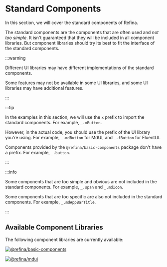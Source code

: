 # Standard Components

In this section, we will cover the standard components of Refina.

The standard components are the components that are often used and _not too simple_. It isn't guaranteed that they will be included in all component libraries. But component libraries should try its best to fit the interface of the standard components.

:::warning

Different UI libraries may have different implementations of the standard components.

Some features may not be available in some UI libraries, and some UI libraries may have additional features.

:::

:::tip

In the examples in this section, we will use the `x` prefix to import the standard components. For example, `_.xButton`.

However, in the actual code, you should use the prefix of the UI library you're using. For example, `_.mdButton` for MdUI, and `_.fButton` for FluentUI.

Components provided by the `@refina/basic-components` package don't have a prefix. For example, `_.button`.

:::

:::info

Some components that are too simple and obvious are not included in the standard components. For example, `_.span` and `_.mdIcon`.

Some components that are too specific are also not included in the standard components. For example, `_.mdAppBarTitle`.

:::

## Available Component Libraries

The following component libraries are currently available:

[![`@refina/basic-components`](https://img.shields.io/npm/v/%40refina%2Fbasic-components?label=%40refina%2Fbasic-components&color=green)](https://www.npmjs.com/package/@refina/basic-components)

[![`@refina/mdui`](https://img.shields.io/npm/v/%40refina%2Fmdui?label=%40refina%2Fmdui&color=green)](https://www.npmjs.com/package/@refina/mdui)

